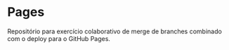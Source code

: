 # Pages
Repositório para exercício colaborativo de merge de branches combinado com o deploy para o GitHub Pages.

